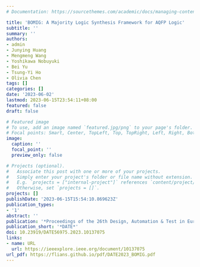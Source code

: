 ```yaml
---
# Documentation: https://sourcethemes.com/academic/docs/managing-content/

title: 'BOMIG: A Majority Logic Synthesis Framework for AQFP Logic'
subtitle: ''
summary: ''
authors:
- admin
- Junying Huang
- Mengmeng Wang
- Yoshikawa Nobuyuki
- Bei Yu
- Tsung-Yi Ho
- Olivia Chen
tags: []
categories: []
date: '2023-06-02'
lastmod: 2023-06-15T23:54:11+08:00
featured: false
draft: false

# Featured image
# To use, add an image named `featured.jpg/png` to your page's folder.
# Focal points: Smart, Center, TopLeft, Top, TopRight, Left, Right, BottomLeft, Bottom, BottomRight.
image:
  caption: ''
  focal_point: ''
  preview_only: false

# Projects (optional).
#   Associate this post with one or more of your projects.
#   Simply enter your project's folder or file name without extension.
#   E.g. `projects = ["internal-project"]` references `content/project/deep-learning/index.md`.
#   Otherwise, set `projects = []`.
projects: []
publishDate: '2023-06-15T15:54:10.869623Z'
publication_types:
- '1'
abstract: ''
publication: '*Proceedings of the 26th Design, Automation & Test in Europe Conference & Exhibition*'
publication_short: '*DATE*'
doi: 10.23919/DATE56975.2023.10137075
links:
- name: URL
  url: https://ieeexplore.ieee.org/document/10137075
url_pdf: https://flians.github.io/pdf/DATE2023_BOMIG.pdf
---
```

